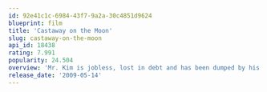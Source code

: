 ```yaml
---
id: 92e41c1c-6984-43f7-9a2a-30c4851d9624
blueprint: film
title: 'Castaway on the Moon'
slug: castaway-on-the-moon
api_id: 18438
rating: 7.991
popularity: 24.504
overview: 'Mr. Kim is jobless, lost in debt and has been dumped by his girlfriend. He decides to end it all by jumping into the Han River - only to find himself washed up on a small, mid-river island. He soon abandons thoughts of suicide or rescue and begins a new life as a castaway. His antics catch the attention of a young woman whose apartment overlooks the river. Her discovery changes both their lives.'
release_date: '2009-05-14'
---
```

